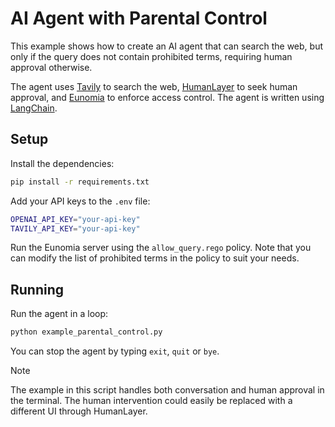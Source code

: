 # AI Agent with Parental Control

This example shows how to create an AI agent that can search the web, but only if the query does not contain prohibited terms, requiring human approval otherwise.

The agent uses [Tavily][tavily-github] to search the web, [HumanLayer][humanlayer-github] to seek human approval, and [Eunomia][eunomia-github] to enforce access control. The agent is written using [LangChain][langchain-github].

## Setup

Install the dependencies:

```bash
pip install -r requirements.txt
```

Add your API keys to the `.env` file:

```bash
OPENAI_API_KEY="your-api-key"
TAVILY_API_KEY="your-api-key"
```

Run the Eunomia server using the `allow_query.rego` policy. Note that you can modify the list of prohibited terms in the policy to suit your needs.

## Running

Run the agent in a loop:

```bash
python example_parental_control.py
```

You can stop the agent by typing `exit`, `quit` or `bye`.

> [!NOTE]
> The example in this script handles both conversation and human approval in the terminal. The human intervention could easily be replaced with a different UI through HumanLayer.

[eunomia-github]: https://github.com/whataboutyou-ai/eunomia
[langchain-github]: https://github.com/langchain-ai/langchain
[tavily-github]: https://github.com/tavily-ai/tavily-python
[humanlayer-github]: https://github.com/humanlayer/humanlayer
